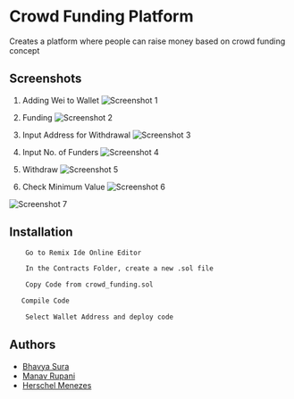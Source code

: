 # Crowd Funding Platform
Creates a platform where people can raise money based on crowd funding concept

## Screenshots

1) Adding Wei to Wallet
![Screenshot 1](https://user-images.githubusercontent.com/53343851/205495920-ac53c71d-d61b-4676-8839-c49c8855fe74.jpeg)

2) Funding
![Screenshot 2](https://user-images.githubusercontent.com/53343851/205495996-bf855f18-f329-4fb0-8235-20e4f6dfe212.jpeg)

3) Input Address for Withdrawal
![Screenshot 3](https://user-images.githubusercontent.com/53343851/205495998-092041f6-ed5d-4e21-9cc6-3f816d843c49.jpeg)

4) Input No. of Funders
![Screenshot 4](https://user-images.githubusercontent.com/53343851/205495999-d56c1c59-0c8f-4a0b-87e4-30324b191bf1.jpeg)

5) Withdraw
![Screenshot 5](https://user-images.githubusercontent.com/53343851/205496000-796db323-4ba4-49a8-bbb8-bf57f3ca1d47.jpeg)

6) Check Minimum Value
![Screenshot 6](https://user-images.githubusercontent.com/53343851/205496001-33b0bd99-0832-4f84-a988-12eb48188b19.jpeg)


![Screenshot 7](https://user-images.githubusercontent.com/53343851/205496003-12e34c14-761f-4d92-95d7-d00b9ebd1cb9.jpeg)


## Installation

```bash
    Go to Remix Ide Online Editor
```
```bash
    In the Contracts Folder, create a new .sol file
```
```bash
    Copy Code from crowd_funding.sol
```    
```bash
   Compile Code
```
```bash
    Select Wallet Address and deploy code
```

## Authors

- [Bhavya Sura](https://www.github.com/Baboon12)
- [Manav Rupani](https://www.github.com/)
- [Herschel Menezes](https://www.github.com/TensaCoder)


